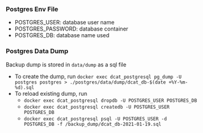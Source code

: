 ### Postgres Env File
- POSTGRES_USER: database user name
- POSTGRES_PASSWORD: database container
- POSTGRES_DB: database name used

### Postgres Data Dump
Backup dump is stored in `data/dump` as a sql file
- To create the dump, run `docker exec dcat_postgresql pg_dump -U postgres postgres > ./postgres/data/dump/dcat_db-$(date +%Y-%m-%d).sql`
- To reload existing dump, run
    - `docker exec dcat_postgresql dropdb -U POSTGRES_USER POSTGRES_DB`
    - `docker exec dcat_postgresql createdb -U POSTGRES_USER POSTGRES_DB`
    - `docker exec dcat_postgresql psql -U POSTGRES_USER -d POSTGRES_DB -f /backup_dump/dcat_db-2021-01-19.sql`